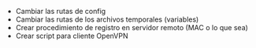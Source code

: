 - Cambiar las rutas de config
- Cambiar las rutas de los archivos temporales (variables)
- Crear procedimiento de registro en servidor remoto (MAC o lo que sea)
- Crear script para cliente OpenVPN